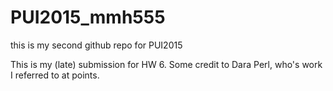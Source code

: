 # PUI2015_mmh555
this is my second github repo for PUI2015

This is my (late) submission for HW 6. Some credit to Dara Perl, who's work I referred to at points.
